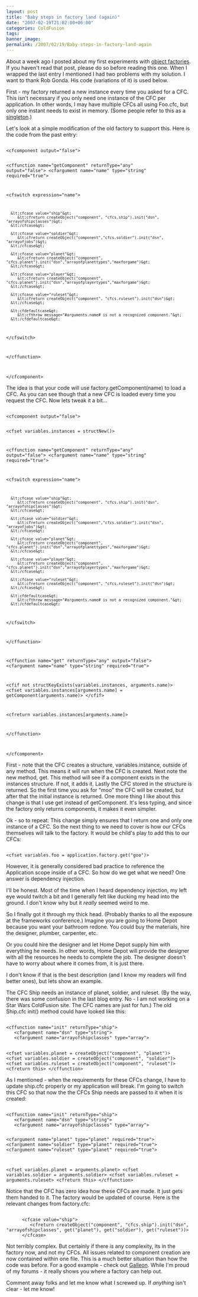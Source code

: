 ```yaml
---
layout: post
title: "Baby steps in factory land (again)"
date: "2007-02-19T21:02:00+06:00"
categories: ColdFusion 
tags: 
banner_image: 
permalink: /2007/02/19/Baby-steps-in-factory-land-again
---
```


About a week ago I posted about my first experiments with <a href="http://ray.camdenfamily.com/index.cfm/2007/2/11/Baby-steps-in-factory-land">object factories</a>. If you haven't read that post, please do so before reading this one. When I wrapped the last entry I mentioned I had two problems with my solution. I want to thank Rob Gonda. His code (variations of it) is used below.
<!--more-->
First - my factory returned a new instance every time you asked for a CFC. This isn't necessary if you only need one instance of the CFC per application. In other words, I may have multiple CFCs all using Foo.cfc, but only one instant needs to exist in memory. (Some people refer to this as a <a href="http://en.wikipedia.org/wiki/Singleton_variable">singleton</a>.)

Let's look at a simple modification of the old factory to support this. Here is the code from the past entry:

<code>
&lt;cfcomponent output="false"&gt;

&lt;cffunction name="getComponent" returnType="any" output="false"&gt;
   &lt;cfargument name="name" type="string" required="true"&gt;
   
   &lt;cfswitch expression="name"&gt;
   
      &lt;cfcase value="ship"&gt;
         &lt;cfreturn createObject("component", "cfcs.ship").init("dsn", "arrayofshipclasses")&gt;
      &lt;/cfcase&gt;
      
      &lt;cfcase value="soldier"&gt;
         &lt;cfreturn createObject("component","cfcs.soldier").init("dsn", "arrayofjobs")&gt;
      &lt;/cfcase&gt;

      &lt;cfcase value="planet"&gt;
         &lt;cfreturn createObject("component", "cfcs.planet").init("dsn","arrayofplanettypes","maxforgame")&gt;
      &lt;/cfcase&gt;
      
      &lt;cfcase value="player"&gt;
         &lt;cfreturn createObject("component", "cfcs.planet").init("dsn","arrayofplayertypes","maxforgame")&gt;
      &lt;/cfcase&gt;
      
      &lt;cfcase value="ruleset"&gt;
         &lt;cfreturn createObject("component", "cfcs.ruleset").init("dsn")&gt;
      &lt;/cfcase&gt;
      
      &lt;cfdefaultcase&gt;
         &lt;cfthrow message="#arguments.name# is not a recognized component."&gt;
      &lt;/cfdefaultcase&gt;
      
   &lt;/cfswitch&gt;
   
&lt;/cffunction&gt;

&lt;/cfcomponent&gt;
</code>

The idea is that your code will use factory.getComponent(name) to load a CFC. As you can see though that a new CFC is loaded every time you request the CFC. Now lets tweak it a bit...

<code>
&lt;cfcomponent output="false"&gt;

&lt;cfset variables.instances = structNew()&gt;

&lt;cffunction name="getComponent" returnType="any" output="false"&gt;
   &lt;cfargument name="name" type="string" required="true"&gt;
   

   &lt;cfswitch expression="name"&gt;
   
      &lt;cfcase value="ship"&gt;
         &lt;cfreturn createObject("component", "cfcs.ship").init("dsn", "arrayofshipclasses")&gt;
      &lt;/cfcase&gt;
      
      &lt;cfcase value="soldier"&gt;
         &lt;cfreturn createObject("component","cfcs.soldier").init("dsn", "arrayofjobs")&gt;
      &lt;/cfcase&gt;

      &lt;cfcase value="planet"&gt;
         &lt;cfreturn createObject("component", "cfcs.planet").init("dsn","arrayofplanettypes","maxforgame")&gt;
      &lt;/cfcase&gt;
      
      &lt;cfcase value="player"&gt;
         &lt;cfreturn createObject("component", "cfcs.planet").init("dsn","arrayofplayertypes","maxforgame")&gt;
      &lt;/cfcase&gt;
      
      &lt;cfcase value="ruleset"&gt;
         &lt;cfreturn createObject("component", "cfcs.ruleset").init("dsn")&gt;
      &lt;/cfcase&gt;
      
      &lt;cfdefaultcase&gt;
         &lt;cfthrow message="#arguments.name# is not a recognized component."&gt;
      &lt;/cfdefaultcase&gt;
      
   &lt;/cfswitch&gt;
   
&lt;/cffunction&gt;

&lt;cffunction name="get" returnType="any" output="false"&gt;
   &lt;cfargument name="name" type="string" required="true"&gt;

   &lt;cfif not structKeyExists(variables.instances, arguments.name)&gt;
      &lt;cfset variables.instances[arguments.name] = getComponent(arguments.name)&gt;
   &lt;/cfif&gt;

   &lt;cfreturn variables.instances[arguments.name]&gt;

&lt;/cffunction&gt;

&lt;/cfcomponent&gt;
</code>

First - note that the CFC creates a structure, variables.instance, outside of any method. This means it will run when the CFC is created. Next note the new method, get. This method will see if a component exists in the instances structure. If not, it adds it. Lastly the CFC stored in the structure is returned. So the first time you ask for "moo" the CFC will be created, but after that the initial instance is returned. One more thing I like about this change is that I use get instead of getComponent. It's less typing, and since the factory only returns components, it makes it even simpler.

Ok - so to repeat: This change simply ensures that I return one and only one instance of a CFC. So the next thing to we need to cover is how our CFCs themselves will talk to the factory. It would be child's play to add this to our CFCs:

<code>
&lt;cfset variables.foo = application.factory.get("goo")&gt;
</code>

However, it is generally considered bad practice to reference the Application scope inside of a CFC. So how do we get what we need? One answer is dependency injection. 

I'll be honest. Most of the time when I heard dependency injection, my left eye would twitch a bit and I generally felt like ducking my head into the ground. I don't know why but it <i>really</i> seemed weird to me. 

So I finally got it through my thick head. (Probably thanks to all the exposure at the frameworks conference.) Imagine you are going to Home Depot because you want your bathroom redone. You could buy the materials, hire the designer, plumber, carpenter, etc. 

Or you could hire the designer and let Home Depot supply him with everything he needs. In other words, Home Depot will provide the designer with all the resources he needs to complete the job. The designer doesn't have to worry about where it comes from, it is just there. 

I don't know if that is the best description (and I know my readers will find better ones), but lets show an example. 

The CFC Ship needs an instance of planet, soldier, and ruleset. (By the way, there was some confusion in the last blog entry. No - I am not working on a Star Wars ColdFusion site. The CFC names are just for fun.) The old Ship.cfc init() method could have looked like this:

<code>
&lt;cffunction name="init" returnType="ship"&gt;
   &lt;cfargument name="dsn" type="string"&gt;
   &lt;cfargument name="arrayofshipclasses" type="array"&gt;

   &lt;cfset variables.planet = createObject("component", "planet")&gt;
   &lt;cfset variables.soldier = createObject("component", "soldier")&gt;
   &lt;cfset variables.ruleset = createObject("component", "ruleset")&gt;
   &lt;cfreturn this&gt;
&lt;/cffunction&gt;
</code>

As I mentioned - when the requirements for these CFCs change, I have to update ship.cfc properly or my application will break. I'm going to switch this CFC so that now the the CFCs Ship needs are passed to it when it is created:

<code>
&lt;cffunction name="init" returnType="ship"&gt;
   &lt;cfargument name="dsn" type="string"&gt;
   &lt;cfargument name="arrayofshipclasses" type="array"&gt;

   &lt;cfargument name="planet" type="planet" required="true"&gt;
   &lt;cfargument name="soldier" type="planet" required="true"&gt;
   &lt;cfargument name="ruleset" type="planet" required="true"&gt;

   &lt;cfset variables.planet = arguments.planet&gt;
   &lt;cfset variables.soldier = arguments.soldier&gt;
   &lt;cfset variables.ruleset = arguments.ruleset&gt;
   &lt;cfreturn this&gt;
&lt;/cffunction&gt;
</code>

Notice that the CFC has zero idea how these CFCs are made. It just gets them handed to it. The factory would be updated of course. Here is the relevant changes from factory.cfc:

<code>
      &lt;cfcase value="ship"&gt;
         &lt;cfreturn createObject("component", "cfcs.ship").init("dsn", "arrayofshipclasses", get("planet"), get("soldier"), get("ruleset"))&gt;
      &lt;/cfcase&gt;
</code>

Not terribly complex. But certainly if there <i>is</i> any complexity, its in the factory now, and not my CFCs. All issues related to component creation are now contained within one file. This is a much better situation than how the code was before. For a good example - check out <a href="http://galleon.riaforge.org">Galleon</a>. While I'm proud of my forums - it really shows you where a factory can help out.

Comment away folks and let me know what I screwed up. If <i>anything</i> isn't clear - let me know!